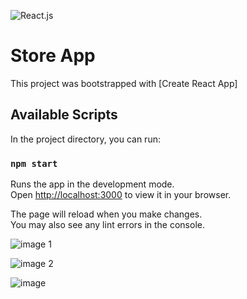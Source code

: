 ![React.js](https://img.shields.io/badge/React-20232A?style=for-the-badge&logo=react&logoColor=61DAFB)&nbsp;

# Store App

This project was bootstrapped with [Create React App]

## Available Scripts

In the project directory, you can run:

### `npm start`

Runs the app in the development mode.\
Open [http://localhost:3000](http://localhost:3000) to view it in your browser.

The page will reload when you make changes.\
You may also see any lint errors in the console.

![image 1](https://github.com/markk300/Store/assets/107115757/d21fd4de-8575-4572-a80d-e0a58c126449)

![image 2](https://github.com/markk300/Store/assets/107115757/e39812b8-f5a1-41de-8bcc-9ca0db6b4fa7)

![image](https://github.com/markk300/Store/assets/107115757/c8c7ea9f-380d-43da-8e1e-4de686c186a1)




